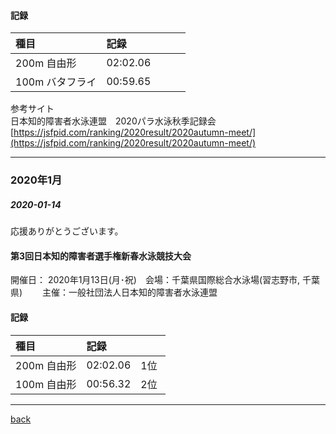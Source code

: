 
#### 記録

| 種目       | 記録         | 　　 |
|:-------------|:------------------|:------|
| 200m 自由形           | 02:02.06 |     |
| 100m バタフライ       | 00:59.65 |     |

参考サイト  
日本知的障害者水泳連盟　2020パラ水泳秋季記録会 [https://jsfpid.com/ranking/2020result/2020autumn-meet/](https://jsfpid.com/ranking/2020result/2020autumn-meet/)


* * *

### 2020年1月

#####  2020-01-14
応援ありがとうございます。  

#### 第3回日本知的障害者選手権新春水泳競技大会
開催日： 2020年1月13日(月･祝)　会場：千葉県国際総合水泳場(習志野市, 千葉県)　　
主催：一般社団法人日本知的障害者水泳連盟　　

#### 記録

| 種目       | 記録         | 　　 |
|:-------------|:------------------|:------|
| 200m 自由形           | 02:02.06 | 1位  |
| 100m 自由形       | 00:56.32 | 2位  |


* * *

[back](./)
